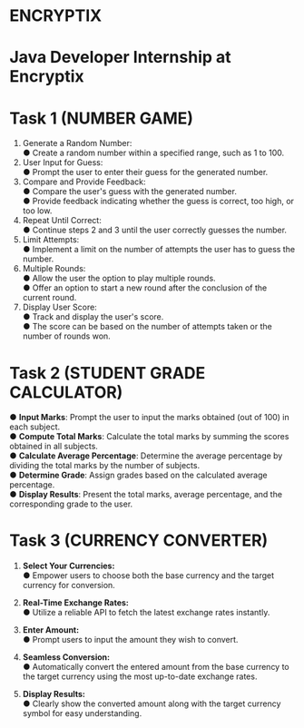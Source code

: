 # ENCRYPTIX
# Java Developer Internship at Encryptix

# Task 1 (NUMBER GAME)
1. Generate a Random Number:  
   ● Create a random number within a specified range, such as 1 to 100.  
2. User Input for Guess:  
   ● Prompt the user to enter their guess for the generated number.  
3. Compare and Provide Feedback:  
   ● Compare the user's guess with the generated number.  
   ● Provide feedback indicating whether the guess is correct, too high, or too low.  
4. Repeat Until Correct:  
   ● Continue steps 2 and 3 until the user correctly guesses the number.  
5. Limit Attempts:  
   ● Implement a limit on the number of attempts the user has to guess the number.  
6. Multiple Rounds:  
   ● Allow the user the option to play multiple rounds.  
   ● Offer an option to start a new round after the conclusion of the current round.  
7. Display User Score:  
   ● Track and display the user's score.    
   ● The score can be based on the number of attempts taken or the number of rounds won.

# Task 2 (STUDENT GRADE CALCULATOR)  
● **Input Marks**: Prompt the user to input the marks obtained (out of 100) in each subject.  
● **Compute Total Marks**: Calculate the total marks by summing the scores obtained in all subjects.  
● **Calculate Average Percentage**: Determine the average percentage by dividing the total marks by the number of subjects.  
● **Determine Grade**: Assign grades based on the calculated average percentage.  
● **Display Results**: Present the total marks, average percentage, and the corresponding grade to the user.  

# Task 3 (CURRENCY CONVERTER)  
1. **Select Your Currencies:**  
   ● Empower users to choose both the base currency and the target currency for conversion.  

2. **Real-Time Exchange Rates:**  
   ● Utilize a reliable API to fetch the latest exchange rates instantly.  

3. **Enter Amount:**  
   ● Prompt users to input the amount they wish to convert.  

4. **Seamless Conversion:**  
   ● Automatically convert the entered amount from the base currency to the target currency using the most up-to-date exchange rates.  

5. **Display Results:**  
   ● Clearly show the converted amount along with the target currency symbol for easy understanding.  
